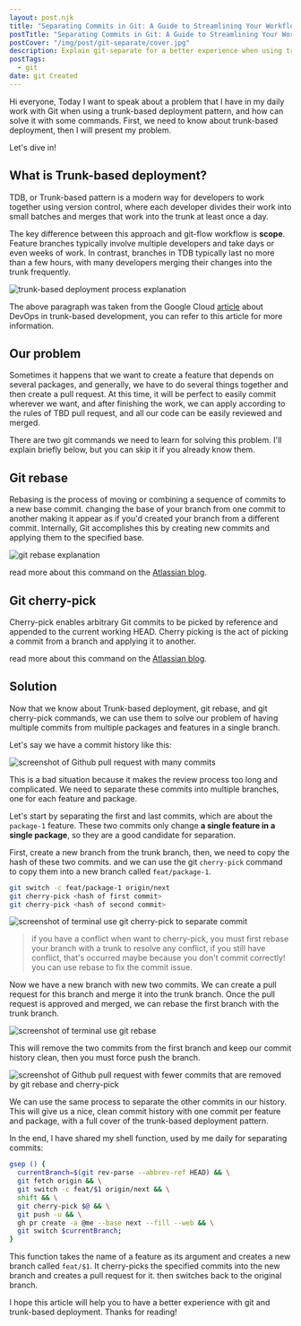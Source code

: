 ```yaml
---
layout: post.njk
title: "Separating Commits in Git: A Guide to Streamlining Your Workflow"
postTitle: "Separating Commits in Git: A Guide to Streamlining Your Workflow"
postCover: "/img/post/git-separate/cover.jpg"
description: Explain git-separate for a better experience when using trunk-based deployment.
postTags: 
  - git
date: git Created
---
```


Hi everyone,
Today I want to speak about a problem that I have in my daily work with Git when using a trunk-based deployment pattern, and how can solve it with some commands.
First, we need to know about trunk-based deployment, then I will present my problem.

Let's dive in!

## What is Trunk-based deployment?

TDB, or Trunk-based pattern is a modern way for developers to work together using version control, where each developer divides their work into small batches and merges that work into the trunk at least once a day.

The key difference between this approach and git-flow workflow is **scope**.
Feature branches typically involve multiple developers and take days or even weeks of work. In contrast, branches in TDB typically last no more than a few hours, with many developers merging their changes into the trunk frequently.

![trunk-based deployment process explanation](/img/post/git-separate/trunk-based-deployment.jpg "Source: https://launchdarkly.com/blog/git-branching-strategies-vs-trunk-based-development/")

The above paragraph was taken from the Google Cloud [article](https://cloud.google.com/architecture/devops/devops-tech-trunk-based-development) about DevOps in trunk-based development, you can refer to this article for more information.

## Our problem

Sometimes it happens that we want to create a feature that depends on several packages, and generally, we have to do several things together and then create a pull request.
At this time, it will be perfect to easily commit wherever we want, and after finishing the work, we can apply according to the rules of TBD pull request, and all our code can be easily reviewed and merged.

There are two git commands we need to learn for solving this problem. I'll explain briefly below, but you can skip it if you already know them.

## Git rebase

Rebasing is the process of moving or combining a sequence of commits to a new base commit. changing the base of your branch from one commit to another making it appear as if you'd created your branch from a different commit. Internally, Git accomplishes this by creating new commits and applying them to the specified base.

![git rebase explanation](/img/post/git-separate/git-rebase.jpg "Source: https://www.atlassian.com/git/tutorials/rewriting-history/git-rebase")

read more about this command on the [Atlassian blog](https://www.atlassian.com/git/tutorials/rewriting-history/git-rebase).

## Git cherry-pick

Cherry-pick enables arbitrary Git commits to be picked by reference and appended to the current working HEAD. Cherry picking is the act of picking a commit from a branch and applying it to another.

read more about this command on the [Atlassian blog](https://www.atlassian.com/git/tutorials/cherry-pick).

## Solution

Now that we know about Trunk-based deployment, git rebase, and git cherry-pick commands, we can use them to solve our problem of having multiple commits from multiple packages and features in a single branch.

Let's say we have a commit history like this:

![screenshot of Github pull request with many commits](/img/post/git-separate/big-pr-screenshot.jpg "Pull request with a multi commit in separate package and feature")

This is a bad situation because it makes the review process too long and complicated. We need to separate these commits into multiple branches, one for each feature and package.

Let's start by separating the first and last commits, which are about the `package-1` feature. These two commits only change **a single feature in a single package**, so they are a good candidate for separation.

First, create a new branch from the trunk branch, then, we need to copy the hash of these two commits. and we can use the git `cherry-pick` command to copy them into a new branch called `feat/package-1`.

```sh
git switch -c feat/package-1 origin/next
git cherry-pick <hash of first commit>
git cherry-pick <hash of second commit>
```

![screenshot of terminal use git cherry-pick to separate commit](/img/post/git-separate/git-commit-screenshot.jpg "Git commits for separating commits from another branch")

> if you have a conflict when want to cherry-pick, you must first rebase your branch with a trunk to resolve any conflict, if you still have conflict, that's occurred maybe because you don't commit correctly! you can use rebase to fix the commit issue.

Now we have a new branch with new two commits. We can create a pull request for this branch and merge it into the trunk branch.
Once the pull request is approved and merged, we can rebase the first branch with the trunk branch.

![screenshot of terminal use git rebase](/img/post/git-separate/git-rebase-branch-screenshot.jpg "Rebase branch with trunk branch")

  This will remove the two commits from the first branch and keep our commit history clean, then you must force push the branch.

![screenshot of Github pull request with fewer commits that are removed by git rebase and cherry-pick](/img/post/git-separate/smaller-pr-screenshot.jpg "Cleaner commit history")

We can use the same process to separate the other commits in our history. This will give us a nice, clean commit history with one commit per feature and package, with a full cover of the trunk-based deployment pattern.

In the end, I have shared my shell function, used by me daily for separating commits:

```sh
gsep () {
  currentBranch=$(git rev-parse --abbrev-ref HEAD) && \
  git fetch origin && \
  git switch -c feat/$1 origin/next && \
  shift && \
  git cherry-pick $@ && \
  git push -u && \
  gh pr create -a @me --base next --fill --web && \
  git switch $currentBranch;
}
```

This function takes the name of a feature as its argument and creates a new branch called `feat/$1`. It cherry-picks the specified commits into the new branch and creates a pull request for it. then switches back to the original branch.

I hope this article will help you to have a better experience with git and trunk-based deployment.
Thanks for reading!

